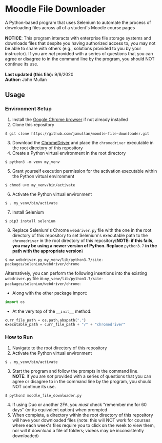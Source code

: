 # Moodle File Downloader
A Python-based program that uses Selenium to automate the process of downloading files across all of a student's Moodle course pages<br />
<br />
**NOTICE**: This program interacts with enterprise file storage systems and downloads files that despite you having authorized access to, you may not be able to share with others (e.g., solutions provided to you by your instructor). If you are *not* provided with a series of questions that you can agree or disagree to in the command line by the program, you should NOT continue its use.<br /><br />
**Last updated (this file):** 9/8/2020<br />
**Author:** John Mullan<br />

## Usage
### Environment Setup
1. Install the [Google Chrome browser](<https://www.google.com/chrome/>) if not already installed
2. Clone this repository
```
$ git clone https://github.com/jamullan/moodle-file-downloader.git
```
3. Download the [ChromeDriver](<https://chromedriver.chromium.org>) and place the `chromedriver` executable in the root directory of this repository
4. Create a Python virtual environment in the root directory
```
$ python3 -m venv my_venv
```
5. Grant yourself execution permission for the activation executable within the Python virtual environment
```
$ chmod u+x my_venv/bin/activate
```
6. Activate the Python virtual environment
```
$ . my_venv/bin/activate
```
7. Install Selenium
```
$ pip3 install selenium
```
8. Replace Selenium's Chrome `webdriver.py` file with the one in the root directory of this repository to set Selenium's executable path to the `chromedriver` in the root directory of this repository(**NOTE: if this fails, you may be using a newer version of Python. Replace** `python3.7` **in the path with the appropriate version**)
```
$ mv webdriver.py my_venv/lib/python3.7/site-packages/selenium/webdriver/chrome
```
Alternatively, you can perform the following insertions into the existing `webdriver.py` file in `my_venv/lib/python3.7/site-packages/selenium/webdriver/chrome`:
* Along with the other package import:
```python
import os
```
* At the very top of the `__init__` method:
```python
curr_file_path = os.path.abspath(".")
executable_path = curr_file_path + "/" + "chromedriver"
```
### How to Run
1. Navigate to the root directory of this repository
2. Activate the Python virtual environment
```
$ . my_venv/bin/activate
```
3. Start the program and follow the prompts in the command line.<br />
**NOTE**: If you are *not* provided with a series of questions that you can agree or disagree to in the command line by the program, you should NOT continue its use.
```
$ python3 moodle_file_downloader.py
```
4. If using Duo or another 2FA, you *must* check "remember me for 60 days" (or its equivalent option) when prompted
5. When complete, a directory within the root directory of this repository will have your downloaded files (note: this will NOT work for courses where each week's files require you to click on the week to view them, nor will it download a file of folders; videos may be inconsistently downloaded)
